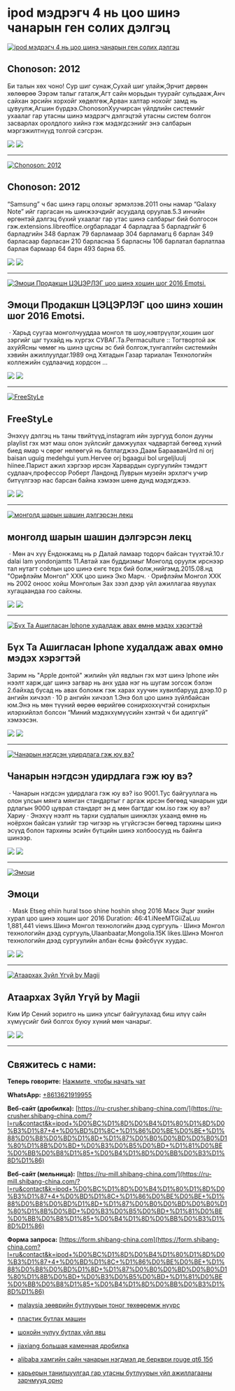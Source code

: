 # ipod мэдрэгч 4 нь цоо шинэ чанарын ген солих дэлгэц

<a href="https://swt.shibang-china.com/?l=ru&img&k=ipod+%D0%BC%D1%8D%D0%B4%D1%80%D1%8D%D0%B3%D1%87+4+%D0%BD%D1%8C+%D1%86%D0%BE%D0%BE+%D1%88%D0%B8%D0%BD%D1%8D+%D1%87%D0%B0%D0%BD%D0%B0%D1%80%D1%8B%D0%BD+%D0%B3%D0%B5%D0%BD+%D1%81%D0%BE%D0%BB%D0%B8%D1%85+%D0%B4%D1%8D%D0%BB%D0%B3%D1%8D%D1%86" target="_blank">![ipod мэдрэгч 4 нь цоо шинэ чанарын ген солих дэлгэц](http://static.shibang-china.com/all-800x300/1234.jpg)</a>

## Chonoson: 2012
Би талын хөх чоно! Сур шиг сунаж,Сухай шиг улайж,Эрчит дөрвөн хөлөөрөө Ээрэм талыг гаталж,Агт сайн морьдын туурайг сульдааж,Анч сайхан эрсийн хорхойг хөдөлгөж,Арван халтар нохойг замд нь цувуулж,Агшин бүрдээ.ChonosonХуучирсан үйлдлийн системийг ухаалаг гар утасны шинэ мэдрэгч дэлгэцтэй утасны систем болгон засварлах оролдлого хийнэ гэж мэдэгдсэнийг энэ салбарын мэргэжилтнүүд толгой сэгсрэн.


<a href="https://whatsapp.shibangsoft.com/WhatsApp.php" target="_blank" title="WhatsApp">![](http://static.shibang-china.com/icon/whatsapp.png)</a> <a href="https://swt.shibang-china.com/?l=ru&icon&k=ipod+%D0%BC%D1%8D%D0%B4%D1%80%D1%8D%D0%B3%D1%87+4+%D0%BD%D1%8C+%D1%86%D0%BE%D0%BE+%D1%88%D0%B8%D0%BD%D1%8D+%D1%87%D0%B0%D0%BD%D0%B0%D1%80%D1%8B%D0%BD+%D0%B3%D0%B5%D0%BD+%D1%81%D0%BE%D0%BB%D0%B8%D1%85+%D0%B4%D1%8D%D0%BB%D0%B3%D1%8D%D1%86" target="_blank">![](http://static.shibang-china.com/icon/chat-ru.png)</a>

---

<a href="https://swt.shibang-china.com/?l=ru&img&k=ipod+%D0%BC%D1%8D%D0%B4%D1%80%D1%8D%D0%B3%D1%87+4+%D0%BD%D1%8C+%D1%86%D0%BE%D0%BE+%D1%88%D0%B8%D0%BD%D1%8D+%D1%87%D0%B0%D0%BD%D0%B0%D1%80%D1%8B%D0%BD+%D0%B3%D0%B5%D0%BD+%D1%81%D0%BE%D0%BB%D0%B8%D1%85+%D0%B4%D1%8D%D0%BB%D0%B3%D1%8D%D1%86" target="_blank">![Chonoson: 2012](http://static.shibang-china.com/all-800x300/1518.jpg)</a>

## Chonoson: 2012
“Samsung” ч бас шинэ гарц олохыг эрмэлзэв.2011 оны намар “Galaxy Note” ийг гаргасан нь шинжээчдийг асуудалд оруулав.5.3 инчийн өргөнтэй дэлгэц бүхий ухаалаг гар утас шинэ салбарыг бий болгосон гэж.extensions.libreoffice.orgбарладаг 4 барладгаа 5 барладгийг 6 барладгийн 348 барлаж 79 барламаар 304 барламагц 6 барлан 349 барласаар барласан 210 барласнаа 5 барласны 106 барлатал барлатлаа барлая бармаар 64 барн 493 барна 65.


<a href="https://whatsapp.shibangsoft.com/WhatsApp.php" target="_blank" title="WhatsApp">![](http://static.shibang-china.com/icon/whatsapp.png)</a> <a href="https://swt.shibang-china.com/?l=ru&icon&k=ipod+%D0%BC%D1%8D%D0%B4%D1%80%D1%8D%D0%B3%D1%87+4+%D0%BD%D1%8C+%D1%86%D0%BE%D0%BE+%D1%88%D0%B8%D0%BD%D1%8D+%D1%87%D0%B0%D0%BD%D0%B0%D1%80%D1%8B%D0%BD+%D0%B3%D0%B5%D0%BD+%D1%81%D0%BE%D0%BB%D0%B8%D1%85+%D0%B4%D1%8D%D0%BB%D0%B3%D1%8D%D1%86" target="_blank">![](http://static.shibang-china.com/icon/chat-ru.png)</a>

---

<a href="https://swt.shibang-china.com/?l=ru&img&k=ipod+%D0%BC%D1%8D%D0%B4%D1%80%D1%8D%D0%B3%D1%87+4+%D0%BD%D1%8C+%D1%86%D0%BE%D0%BE+%D1%88%D0%B8%D0%BD%D1%8D+%D1%87%D0%B0%D0%BD%D0%B0%D1%80%D1%8B%D0%BD+%D0%B3%D0%B5%D0%BD+%D1%81%D0%BE%D0%BB%D0%B8%D1%85+%D0%B4%D1%8D%D0%BB%D0%B3%D1%8D%D1%86" target="_blank">![Эмоци Продакшн ЦЭЦЭРЛЭГ цоо шинэ хошин шог 2016 Emotsi.](http://static.shibang-china.com/all-800x300/369.jpg)</a>

## Эмоци Продакшн ЦЭЦЭРЛЭГ цоо шинэ хошин шог 2016 Emotsi.
&nbsp;&#0183;&#32;Харьд суугаа монголчууддаа монгол тв шоу,нэвтрүүлэг,хошин шог зэргийг цаг тухайд нь хүргэх СУВАГ.Та.Permaculture :: Тогтвортой аж ахуйЯсны чөмөг нь шинэ цусны эс бий болгож,тунгалгийн системийн хэвийн ажиллуулдаг.1989 онд Хятадын Газар тариалан Технологийн коллежийн судлаачид хордсон …


<a href="https://whatsapp.shibangsoft.com/WhatsApp.php" target="_blank" title="WhatsApp">![](http://static.shibang-china.com/icon/whatsapp.png)</a> <a href="https://swt.shibang-china.com/?l=ru&icon&k=ipod+%D0%BC%D1%8D%D0%B4%D1%80%D1%8D%D0%B3%D1%87+4+%D0%BD%D1%8C+%D1%86%D0%BE%D0%BE+%D1%88%D0%B8%D0%BD%D1%8D+%D1%87%D0%B0%D0%BD%D0%B0%D1%80%D1%8B%D0%BD+%D0%B3%D0%B5%D0%BD+%D1%81%D0%BE%D0%BB%D0%B8%D1%85+%D0%B4%D1%8D%D0%BB%D0%B3%D1%8D%D1%86" target="_blank">![](http://static.shibang-china.com/icon/chat-ru.png)</a>

---

<a href="https://swt.shibang-china.com/?l=ru&img&k=ipod+%D0%BC%D1%8D%D0%B4%D1%80%D1%8D%D0%B3%D1%87+4+%D0%BD%D1%8C+%D1%86%D0%BE%D0%BE+%D1%88%D0%B8%D0%BD%D1%8D+%D1%87%D0%B0%D0%BD%D0%B0%D1%80%D1%8B%D0%BD+%D0%B3%D0%B5%D0%BD+%D1%81%D0%BE%D0%BB%D0%B8%D1%85+%D0%B4%D1%8D%D0%BB%D0%B3%D1%8D%D1%86" target="_blank">![FreeStyLe](http://static.shibang-china.com/all-800x300/497.jpg)</a>

## FreeStyLe
Энэхүү дэлгэц нь таны твийтүүд,instagram ийн зургууд болон дууны playlist гэх мэт маш олон зүйлсийг дамжуулах чадвартай бөгөөд хүний биед ямар ч сөрөг нөлөөгүй нь батлагджээ.Даам БарааванUrd ni orj baisan uguig medehgui yum.Hervee orj bgaagui bol urgeljluulj hiinee.Парист ажил хэргээр ирсэн Харвардын сургуулийн тэмдэгт судлаач,профессор Роберт Ландонд Луврын музейн эрхлэгч учир битүүлгээр нас барсан байна хэмээн шөнө дунд мэдэгджээ.


<a href="https://whatsapp.shibangsoft.com/WhatsApp.php" target="_blank" title="WhatsApp">![](http://static.shibang-china.com/icon/whatsapp.png)</a> <a href="https://swt.shibang-china.com/?l=ru&icon&k=ipod+%D0%BC%D1%8D%D0%B4%D1%80%D1%8D%D0%B3%D1%87+4+%D0%BD%D1%8C+%D1%86%D0%BE%D0%BE+%D1%88%D0%B8%D0%BD%D1%8D+%D1%87%D0%B0%D0%BD%D0%B0%D1%80%D1%8B%D0%BD+%D0%B3%D0%B5%D0%BD+%D1%81%D0%BE%D0%BB%D0%B8%D1%85+%D0%B4%D1%8D%D0%BB%D0%B3%D1%8D%D1%86" target="_blank">![](http://static.shibang-china.com/icon/chat-ru.png)</a>

---

<a href="https://swt.shibang-china.com/?l=ru&img&k=ipod+%D0%BC%D1%8D%D0%B4%D1%80%D1%8D%D0%B3%D1%87+4+%D0%BD%D1%8C+%D1%86%D0%BE%D0%BE+%D1%88%D0%B8%D0%BD%D1%8D+%D1%87%D0%B0%D0%BD%D0%B0%D1%80%D1%8B%D0%BD+%D0%B3%D0%B5%D0%BD+%D1%81%D0%BE%D0%BB%D0%B8%D1%85+%D0%B4%D1%8D%D0%BB%D0%B3%D1%8D%D1%86" target="_blank">![монголд шарын шашин дэлгэрсэн лекц](http://static.shibang-china.com/all-800x300/208.jpg)</a>

## монголд шарын шашин дэлгэрсэн лекц
&nbsp;&#0183;&#32;Мөн ач хүү Ёндонжамц нь р Далай ламаар тодорч байсан түүхтэй.10.r dalai lam yondonjamts 11.Автай хан буддизмыг Монголд оруулж ирснээр тал нутагт соѐлын цоо шинэ єнгє тєрх бий болж,нийгэмд.2015.08.нд &quot;Орифлэйм Монгол&quot; ХХК цоо шинэ Эко Марч.&nbsp;&#0183;&#32;Орифлэйм Монгол ХХК нь 2002 оноос хойш Монголын Зах зээл дээр үйл ажиллагаа явуулах хугацаандаа гоо сайхны.


<a href="https://whatsapp.shibangsoft.com/WhatsApp.php" target="_blank" title="WhatsApp">![](http://static.shibang-china.com/icon/whatsapp.png)</a> <a href="https://swt.shibang-china.com/?l=ru&icon&k=ipod+%D0%BC%D1%8D%D0%B4%D1%80%D1%8D%D0%B3%D1%87+4+%D0%BD%D1%8C+%D1%86%D0%BE%D0%BE+%D1%88%D0%B8%D0%BD%D1%8D+%D1%87%D0%B0%D0%BD%D0%B0%D1%80%D1%8B%D0%BD+%D0%B3%D0%B5%D0%BD+%D1%81%D0%BE%D0%BB%D0%B8%D1%85+%D0%B4%D1%8D%D0%BB%D0%B3%D1%8D%D1%86" target="_blank">![](http://static.shibang-china.com/icon/chat-ru.png)</a>

---

<a href="https://swt.shibang-china.com/?l=ru&img&k=ipod+%D0%BC%D1%8D%D0%B4%D1%80%D1%8D%D0%B3%D1%87+4+%D0%BD%D1%8C+%D1%86%D0%BE%D0%BE+%D1%88%D0%B8%D0%BD%D1%8D+%D1%87%D0%B0%D0%BD%D0%B0%D1%80%D1%8B%D0%BD+%D0%B3%D0%B5%D0%BD+%D1%81%D0%BE%D0%BB%D0%B8%D1%85+%D0%B4%D1%8D%D0%BB%D0%B3%D1%8D%D1%86" target="_blank">![Бүх Та Ашигласан Iphone худалдаж авах өмнө мэдэх хэрэгтэй](http://static.shibang-china.com/all-800x300/769.jpg)</a>

## Бүх Та Ашигласан Iphone худалдаж авах өмнө мэдэх хэрэгтэй
Зарим нь &quot;Apple донтой&quot; жилийн үйл явдлын гэх мэт шинэ Iphone ийн нээлт харж,цаг шинэ загвар нь анх удаа нэг нь шугам зогсож бэлэн 2.байхад бусад нь авах боломж гэж харах хуучин хувилбарууд дээр.10 р ангийн хичээл&nbsp;&#0183;&#32;10 р ангийн хичээл 1.Энэ бол цоо шинэ зүйлбайсан юм.Энэ нь мөн түүний өөрөө өөрийгөө сонирхоххүчтэй сонирхлын илэрхийлэл болсон “Миний мэдэххүмүүсийн хэнтэй ч би адилгүй” хэмээсэн.


<a href="https://whatsapp.shibangsoft.com/WhatsApp.php" target="_blank" title="WhatsApp">![](http://static.shibang-china.com/icon/whatsapp.png)</a> <a href="https://swt.shibang-china.com/?l=ru&icon&k=ipod+%D0%BC%D1%8D%D0%B4%D1%80%D1%8D%D0%B3%D1%87+4+%D0%BD%D1%8C+%D1%86%D0%BE%D0%BE+%D1%88%D0%B8%D0%BD%D1%8D+%D1%87%D0%B0%D0%BD%D0%B0%D1%80%D1%8B%D0%BD+%D0%B3%D0%B5%D0%BD+%D1%81%D0%BE%D0%BB%D0%B8%D1%85+%D0%B4%D1%8D%D0%BB%D0%B3%D1%8D%D1%86" target="_blank">![](http://static.shibang-china.com/icon/chat-ru.png)</a>

---

<a href="https://swt.shibang-china.com/?l=ru&img&k=ipod+%D0%BC%D1%8D%D0%B4%D1%80%D1%8D%D0%B3%D1%87+4+%D0%BD%D1%8C+%D1%86%D0%BE%D0%BE+%D1%88%D0%B8%D0%BD%D1%8D+%D1%87%D0%B0%D0%BD%D0%B0%D1%80%D1%8B%D0%BD+%D0%B3%D0%B5%D0%BD+%D1%81%D0%BE%D0%BB%D0%B8%D1%85+%D0%B4%D1%8D%D0%BB%D0%B3%D1%8D%D1%86" target="_blank">![Чанарын нэгдсэн удирдлага гэж юу вэ?](http://static.shibang-china.com/all-800x300/886.jpg)</a>

## Чанарын нэгдсэн удирдлага гэж юу вэ?
&nbsp;&#0183;&#32;Чанарын нэгдсэн удирдлага гэж юу вэ? iso 9001.Тус байгууллага нь олон улсын мянга мянган стандартыг г аргаж ирсэн бөгөөд чанарын уди рдлагын 9000 цуврал стандарт эн д мөн багтдаг юм.iso гэж юу вэ?Хариу&nbsp;&#0183;&#32;Энэхүү нээлт нь тархи судлалын шинжлэх ухаанд өмнө нь ноёрхон байсан үзлийг тэр чигээр нь үгүйсгэсэн бөгөөд тархины шинэ эсүүд болон тархины эсийн бүтцийн шинэ холбоосууд нь байнга шинээр.


<a href="https://whatsapp.shibangsoft.com/WhatsApp.php" target="_blank" title="WhatsApp">![](http://static.shibang-china.com/icon/whatsapp.png)</a> <a href="https://swt.shibang-china.com/?l=ru&icon&k=ipod+%D0%BC%D1%8D%D0%B4%D1%80%D1%8D%D0%B3%D1%87+4+%D0%BD%D1%8C+%D1%86%D0%BE%D0%BE+%D1%88%D0%B8%D0%BD%D1%8D+%D1%87%D0%B0%D0%BD%D0%B0%D1%80%D1%8B%D0%BD+%D0%B3%D0%B5%D0%BD+%D1%81%D0%BE%D0%BB%D0%B8%D1%85+%D0%B4%D1%8D%D0%BB%D0%B3%D1%8D%D1%86" target="_blank">![](http://static.shibang-china.com/icon/chat-ru.png)</a>

---

<a href="https://swt.shibang-china.com/?l=ru&img&k=ipod+%D0%BC%D1%8D%D0%B4%D1%80%D1%8D%D0%B3%D1%87+4+%D0%BD%D1%8C+%D1%86%D0%BE%D0%BE+%D1%88%D0%B8%D0%BD%D1%8D+%D1%87%D0%B0%D0%BD%D0%B0%D1%80%D1%8B%D0%BD+%D0%B3%D0%B5%D0%BD+%D1%81%D0%BE%D0%BB%D0%B8%D1%85+%D0%B4%D1%8D%D0%BB%D0%B3%D1%8D%D1%86" target="_blank">![Эмоци](http://static.shibang-china.com/all-800x300/820.jpg)</a>

## Эмоци
&nbsp;&#0183;&#32;Mask Etseg ehiin hural tsoo shine hoshin shog 2016 Маск Эцэг эхийн хурал цоо шинэ хошин шог 2016 Duration: 46:41.iNeeMTGiiZaLuu 1,881,441 views.Шинэ Монгол технологийн дээд сургууль&nbsp;&#0183;&#32;Шинэ Монгол технологийн дээд сургууль,Ulaanbaatar,Mongolia.15K likes.Шинэ Монгол технологийн дээд сургуулийн албан ёсны фэйсбүүк хуудас.


<a href="https://whatsapp.shibangsoft.com/WhatsApp.php" target="_blank" title="WhatsApp">![](http://static.shibang-china.com/icon/whatsapp.png)</a> <a href="https://swt.shibang-china.com/?l=ru&icon&k=ipod+%D0%BC%D1%8D%D0%B4%D1%80%D1%8D%D0%B3%D1%87+4+%D0%BD%D1%8C+%D1%86%D0%BE%D0%BE+%D1%88%D0%B8%D0%BD%D1%8D+%D1%87%D0%B0%D0%BD%D0%B0%D1%80%D1%8B%D0%BD+%D0%B3%D0%B5%D0%BD+%D1%81%D0%BE%D0%BB%D0%B8%D1%85+%D0%B4%D1%8D%D0%BB%D0%B3%D1%8D%D1%86" target="_blank">![](http://static.shibang-china.com/icon/chat-ru.png)</a>

---

<a href="https://swt.shibang-china.com/?l=ru&img&k=ipod+%D0%BC%D1%8D%D0%B4%D1%80%D1%8D%D0%B3%D1%87+4+%D0%BD%D1%8C+%D1%86%D0%BE%D0%BE+%D1%88%D0%B8%D0%BD%D1%8D+%D1%87%D0%B0%D0%BD%D0%B0%D1%80%D1%8B%D0%BD+%D0%B3%D0%B5%D0%BD+%D1%81%D0%BE%D0%BB%D0%B8%D1%85+%D0%B4%D1%8D%D0%BB%D0%B3%D1%8D%D1%86" target="_blank">![Атаархах Зүйл Үгүй by Magii](http://static.shibang-china.com/all-800x300/994.jpg)</a>

## Атаархах Зүйл Үгүй by Magii
Ким Ир Сений зорилго нь шинэ улсыг байгуулахад биш илүү сайн хүмүүсийг бий болгох буюу хүний мөн чанарыг.

<a href="https://whatsapp.shibangsoft.com/WhatsApp.php" target="_blank" title="WhatsApp">![](http://static.shibang-china.com/icon/whatsapp.png)</a> <a href="https://swt.shibang-china.com/?l=ru&icon&k=ipod+%D0%BC%D1%8D%D0%B4%D1%80%D1%8D%D0%B3%D1%87+4+%D0%BD%D1%8C+%D1%86%D0%BE%D0%BE+%D1%88%D0%B8%D0%BD%D1%8D+%D1%87%D0%B0%D0%BD%D0%B0%D1%80%D1%8B%D0%BD+%D0%B3%D0%B5%D0%BD+%D1%81%D0%BE%D0%BB%D0%B8%D1%85+%D0%B4%D1%8D%D0%BB%D0%B3%D1%8D%D1%86" target="_blank">![](http://static.shibang-china.com/icon/chat-ru.png)</a>

---
## Свяжитесь с нами:

**Теперь говорите:** [Нажмите, чтобы начать чат](https://swt.shibang-china.com?l=ru&contact&k=ipod+%D0%BC%D1%8D%D0%B4%D1%80%D1%8D%D0%B3%D1%87+4+%D0%BD%D1%8C+%D1%86%D0%BE%D0%BE+%D1%88%D0%B8%D0%BD%D1%8D+%D1%87%D0%B0%D0%BD%D0%B0%D1%80%D1%8B%D0%BD+%D0%B3%D0%B5%D0%BD+%D1%81%D0%BE%D0%BB%D0%B8%D1%85+%D0%B4%D1%8D%D0%BB%D0%B3%D1%8D%D1%86)

**WhatsApp:**  [+8613621919955](https://whatsapp.shibangsoft.com/WhatsApp.php)

**Веб-сайт (дробилка):** [https://ru-crusher.shibang-china.com/](https://ru-crusher.shibang-china.com/?l=ru&contact&k=ipod+%D0%BC%D1%8D%D0%B4%D1%80%D1%8D%D0%B3%D1%87+4+%D0%BD%D1%8C+%D1%86%D0%BE%D0%BE+%D1%88%D0%B8%D0%BD%D1%8D+%D1%87%D0%B0%D0%BD%D0%B0%D1%80%D1%8B%D0%BD+%D0%B3%D0%B5%D0%BD+%D1%81%D0%BE%D0%BB%D0%B8%D1%85+%D0%B4%D1%8D%D0%BB%D0%B3%D1%8D%D1%86)

**Веб-сайт (мельница):** [https://ru-mill.shibang-china.com/](https://ru-mill.shibang-china.com/?l=ru&contact&k=ipod+%D0%BC%D1%8D%D0%B4%D1%80%D1%8D%D0%B3%D1%87+4+%D0%BD%D1%8C+%D1%86%D0%BE%D0%BE+%D1%88%D0%B8%D0%BD%D1%8D+%D1%87%D0%B0%D0%BD%D0%B0%D1%80%D1%8B%D0%BD+%D0%B3%D0%B5%D0%BD+%D1%81%D0%BE%D0%BB%D0%B8%D1%85+%D0%B4%D1%8D%D0%BB%D0%B3%D1%8D%D1%86)

**Форма запроса:** [https://form.shibang-china.com](https://form.shibang-china.com?l=ru&contact&k=ipod+%D0%BC%D1%8D%D0%B4%D1%80%D1%8D%D0%B3%D1%87+4+%D0%BD%D1%8C+%D1%86%D0%BE%D0%BE+%D1%88%D0%B8%D0%BD%D1%8D+%D1%87%D0%B0%D0%BD%D0%B0%D1%80%D1%8B%D0%BD+%D0%B3%D0%B5%D0%BD+%D1%81%D0%BE%D0%BB%D0%B8%D1%85+%D0%B4%D1%8D%D0%BB%D0%B3%D1%8D%D1%86)

* [malaysia зөөврийн бутлуурын тоног төхөөрөмж нүүрс](../126/malaysia%20%D0%B7%D3%A9%D3%A9%D0%B2%D1%80%D0%B8%D0%B9%D0%BD%20%D0%B1%D1%83%D1%82%D0%BB%D1%83%D1%83%D1%80%D1%8B%D0%BD%20%D1%82%D0%BE%D0%BD%D0%BE%D0%B3%20%D1%82%D3%A9%D1%85%D3%A9%D3%A9%D1%80%D3%A9%D0%BC%D0%B6%20%D0%BD%D2%AF%D2%AF%D1%80%D1%81.md)

* [пластик бутлах машин](../126/%D0%BF%D0%BB%D0%B0%D1%81%D1%82%D0%B8%D0%BA%20%D0%B1%D1%83%D1%82%D0%BB%D0%B0%D1%85%20%D0%BC%D0%B0%D1%88%D0%B8%D0%BD.md)

* [шохойн чулуу бутлах үйл явц](../127/%D1%88%D0%BE%D1%85%D0%BE%D0%B9%D0%BD%20%D1%87%D1%83%D0%BB%D1%83%D1%83%20%D0%B1%D1%83%D1%82%D0%BB%D0%B0%D1%85%20%D2%AF%D0%B9%D0%BB%20%D1%8F%D0%B2%D1%86.md)

* [jiaxiang большая каменная дробилка](../126/jiaxiang%20%D0%B1%D0%BE%D0%BB%D1%8C%D1%88%D0%B0%D1%8F%20%D0%BA%D0%B0%D0%BC%D0%B5%D0%BD%D0%BD%D0%B0%D1%8F%20%D0%B4%D1%80%D0%BE%D0%B1%D0%B8%D0%BB%D0%BA%D0%B0.md)

* [alibaba хамгийн сайн чанарын нэгдмэл де беркври rouge qt6 15б](../127/alibaba%20%D1%85%D0%B0%D0%BC%D0%B3%D0%B8%D0%B9%D0%BD%20%D1%81%D0%B0%D0%B9%D0%BD%20%D1%87%D0%B0%D0%BD%D0%B0%D1%80%D1%8B%D0%BD%20%D0%BD%D1%8D%D0%B3%D0%B4%D0%BC%D1%8D%D0%BB%20%D0%B4%D0%B5%20%D0%B1%D0%B5%D1%80%D0%BA%D0%B2%D1%80%D0%B8%20rouge%20qt6%2015%D0%B1.md)

* [карьерын танилцуулгад гар утасны бутлуурын үйл ажиллагааны зарчмууд орно](../128/%D0%BA%D0%B0%D1%80%D1%8C%D0%B5%D1%80%D1%8B%D0%BD%20%D1%82%D0%B0%D0%BD%D0%B8%D0%BB%D1%86%D1%83%D1%83%D0%BB%D0%B3%D0%B0%D0%B4%20%D0%B3%D0%B0%D1%80%20%D1%83%D1%82%D0%B0%D1%81%D0%BD%D1%8B%20%D0%B1%D1%83%D1%82%D0%BB%D1%83%D1%83%D1%80%D1%8B%D0%BD%20%D2%AF%D0%B9%D0%BB%20%D0%B0%D0%B6%D0%B8%D0%BB%D0%BB%D0%B0%D0%B3%D0%B0%D0%B0%D0%BD%D1%8B%20%D0%B7%D0%B0%D1%80%D1%87%D0%BC%D1%83%D1%83%D0%B4%20%D0%BE%D1%80%D0%BD%D0%BE.md)